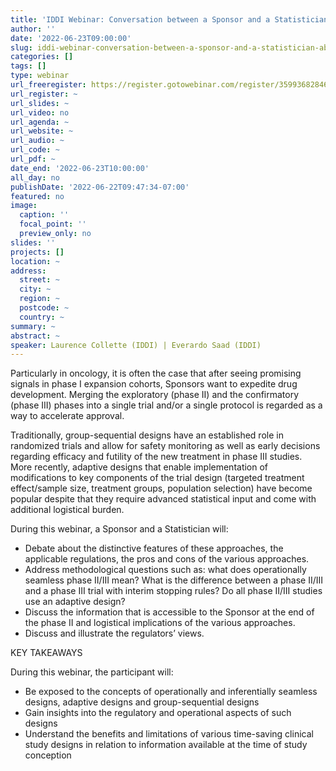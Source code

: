 ```yaml
---
title: 'IDDI Webinar: Conversation between a Sponsor and a Statistician about Phase II/III Trials in Oncology'
author: ''
date: '2022-06-23T09:00:00'
slug: iddi-webinar-conversation-between-a-sponsor-and-a-statistician-about-phase-ii-iii-trials-in-oncology
categories: []
tags: []
type: webinar
url_freeregister: https://register.gotowebinar.com/register/3599368284697142287
url_register: ~
url_slides: ~
url_video: no
url_agenda: ~
url_website: ~
url_audio: ~
url_code: ~
url_pdf: ~
date_end: '2022-06-23T10:00:00'
all_day: no
publishDate: '2022-06-22T09:47:34-07:00'
featured: no
image:
  caption: ''
  focal_point: ''
  preview_only: no
slides: ''
projects: []
location: ~
address:
  street: ~
  city: ~
  region: ~
  postcode: ~
  country: ~
summary: ~
abstract: ~
speaker: Laurence Collette (IDDI) | Everardo Saad (IDDI)
---
```


<!--more-->
Particularly in oncology, it is often the case that after seeing promising signals in phase I expansion cohorts, Sponsors want to expedite drug development. Merging the exploratory (phase II) and the confirmatory (phase III) phases into a single trial and/or a single protocol is regarded as a way to accelerate approval.   

Traditionally, group-sequential designs have an established role in randomized trials and allow for safety monitoring as well as early decisions regarding efficacy and futility of the new treatment in phase III studies. More recently, adaptive designs that enable implementation of modifications to key components of the trial design (targeted treatment effect/sample size, treatment groups, population selection) have become popular despite that they require advanced statistical input and come with additional logistical burden.  

During this webinar, a Sponsor and a Statistician will:  
- Debate about the distinctive features of these approaches, the applicable regulations, the pros and cons of the various approaches.   
- Address methodological questions such as: what does operationally seamless phase II/III mean? What is the difference between a phase II/III and a phase III trial with interim stopping rules? Do all phase II/III studies use an adaptive design?   
- Discuss the information that is accessible to the Sponsor at the end of the phase II and logistical implications of the various approaches.   
- Discuss and illustrate the regulators’ views.  

KEY TAKEAWAYS  

During this webinar, the participant will:  
- Be exposed to the concepts of operationally and inferentially seamless designs, adaptive designs and group-sequential designs   
- Gain insights into the regulatory and operational aspects of such designs   
- Understand the benefits and limitations of various time-saving clinical study designs in relation to information available at the time of study conception
